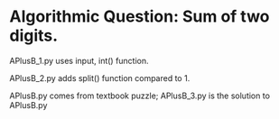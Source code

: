 # Algorithmic Question: Sum of two digits.
APlusB_1.py uses input, int() function.

APlusB_2.py adds split() function compared to 1.

APlusB.py comes from textbook puzzle;
APlusB_3.py is the solution to APlusB.py
